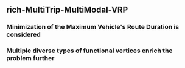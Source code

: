## rich-MultiTrip-MultiModal-VRP

### Minimization of the Maximum Vehicle's Route Duration is considered

### Multiple diverse types of functional vertices enrich the problem further

